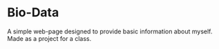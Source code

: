 # Bio-Data
A simple web-page designed to provide basic information about myself. Made as a project for a class.

